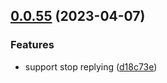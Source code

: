 ## [0.0.55](https://github.com/lisiur/ChatWizard/compare/v0.0.54...v0.0.55) (2023-04-07)


### Features

* support stop replying ([d18c73e](https://github.com/lisiur/ChatWizard/commit/d18c73e0fe06625bc948da2ebae2e6c71023cd5d))